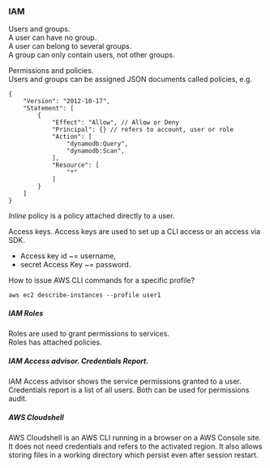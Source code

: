 ### IAM
Users and groups.\
A user can have no group.\
A user can belong to several groups.\
A group can only contain users, not other groups.

Permissions and policies.\
Users and groups can be assigned JSON documents called policies, e.g.
```
{
    "Version": "2012-10-17",
    "Statement": [
        {
            "Effect": "Allow", // Allow or Deny
            "Principal": {} // refers to account, user or role
            "Action": [
                "dynamodb:Query",
                "dynamodb:Scan",
            ],
            "Resource": [
                "*"
            ]
        }
    ]
}
```
*Inline* policy is a policy attached directly to a user.

Access keys.
Access keys are used to set up a CLI access or an access via SDK.
 * Access key id ~= username,
 * secret Access Key ~= password.


 How to issue AWS CLI commands for a specific profile?
 ```
 aws ec2 describe-instances --profile user1
 ```

##### IAM Roles
Roles are used to grant permissions to services.\
Roles has attached policies.

##### IAM Access advisor. Credentials Report.
IAM Access advisor shows the service permissions granted to a user.
Credentials report is a list of all users.
Both can be used for permissions audit.

##### AWS Cloudshell
AWS Cloudshell is an AWS CLI running in a browser on a AWS Console site. It does not need credentials and refers to the activated region.
It also allows storing files in a working directory which persist even after session restart.

